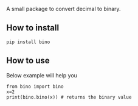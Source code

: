 A small package to convert decimal to binary.
## How to install

```
pip install bino
```

## How to use

Below example will help you

```
from bino import bino
x=2
print(bino.bino(x))	# returns the binary value


```
